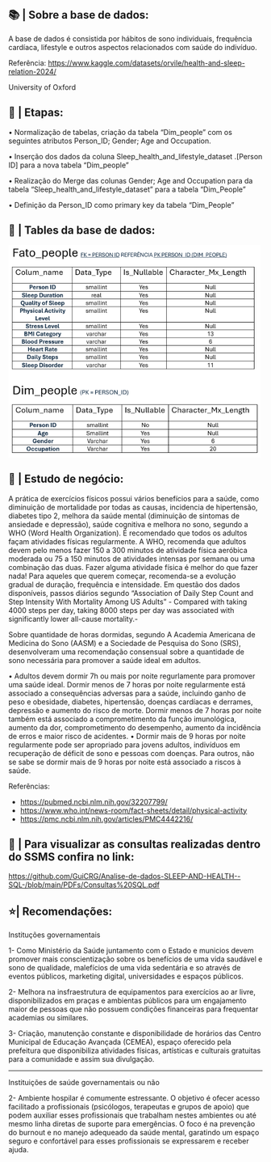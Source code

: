 ## 📚 | Sobre a base de dados:
A base de dados é consistida por hábitos de sono individuais, frequência cardíaca, lifestyle e outros aspectos relacionados com saúde do indivíduo.

Referência: 
https://www.kaggle.com/datasets/orvile/health-and-sleep-relation-2024/



University of Oxford

## 🔧 | Etapas:
•	Normalização de tabelas, criação da tabela “Dim_people” com os seguintes atributos Person_ID; Gender; Age and Occupation.

•	Inserção dos dados da coluna Sleep_health_and_lifestyle_dataset .[Person ID] para a nova tabela “Dim_people”


•	Realização do Merge das colunas Gender; Age and Occupation para da tabela “Sleep_health_and_lifestyle_dataset”    para a tabela “Dim_People”

•	Definição da Person_ID como primary key da tabela “Dim_People”




## 🔧 | Tables da base de dados:
  <img src="https://github.com/GuiCRG/Analise-de-dados-SLEEP-AND-HEALTH--SQL-/blob/main/Images/Foto%201%20.png" align="center" alt="Python" width="500px">
  <img src="https://github.com/GuiCRG/Analise-de-dados-SLEEP-AND-HEALTH--SQL-/blob/main/Images/foto%202.png" align="center" alt="Python" width="500px">




## 🍵 | Estudo de negócio: 
A prática de exercícios físicos possui vários benefícios para a saúde, como diminuição de mortalidade por todas as causas, incidencia de hipertensão, diabetes tipo 2, melhora da saúde mental (diminuição de sintomas de ansiedade e depressão), 
saúde cognitiva e melhora no sono, segundo a WHO (Word Health Organization).
É recomendado que todos os adultos façam atividades físicas regularmente.
A WHO, recomenda que adultos devem pelo menos fazer 150 a 300 minutos de atividade física aeróbica moderada ou 75 a 150 minutos de atividades intensas por semana ou uma combinação das duas.
Fazer alguma atividade física é melhor do que fazer nada!
Para aqueles que querem começar, recomenda-se a evolução gradual de duração, frequência e intensidade.
Em questão dos dados disponíveis, passos diários segundo “Association of Daily Step Count and Step Intensity With Mortality Among US Adults”  - Compared with taking 4000 steps per day, taking 8000 steps per day was associated with 
significantly lower all-cause mortality.- 

Sobre quantidade de horas dormidas, segundo  A Academia Americana de Medicina do Sono (AASM) e a Sociedade de Pesquisa do Sono (SRS), desenvolveram uma recomendação consensual sobre a quantidade de sono necessária para promover a saúde ideal em adultos. 

•	Adultos devem dormir 7h ou mais por noite regurlamente para promover uma saúde ideal. Dormir menos de 7 horas por noite regularmente está associado a consequências adversas para a saúde, incluindo ganho de peso e obesidade, diabetes, hipertensão, doenças 
cardíacas e derrames, depressão e aumento do risco de morte. Dormir menos de 7 horas por noite também está associado a comprometimento da função imunológica, aumento da dor, comprometimento do desempenho, aumento da incidência de erros e maior risco de acidentes.
•	Dormir mais de 9 horas por noite regularmente pode ser apropriado para jovens adultos, indivíduos em recuperação de déficit de sono e pessoas com doenças. Para outros, não se sabe se dormir mais de 9 horas por noite está associado a riscos à saúde.


Referências:
* https://pubmed.ncbi.nlm.nih.gov/32207799/
* https://www.who.int/news-room/fact-sheets/detail/physical-activity
* https://pmc.ncbi.nlm.nih.gov/articles/PMC4442216/ 

## 📃 | Para visualizar as consultas realizadas dentro do SSMS confira no link:

<https://github.com/GuiCRG/Analise-de-dados-SLEEP-AND-HEALTH--SQL-/blob/main/PDFs/Consultas%20SQL.pdf>


##  ⭐| Recomendações: 
Instituções governamentais

1-	Como Ministério da Saúde juntamento com o Estado e municios devem promover mais conscientização sobre os benefícios de uma vida saudável e sono de qualidade, malefícios de uma vida sedentária e so através de eventos públicos, 
marketing digital, universidades e espaços públicos.

2-	Melhora na insfraestrutura de equipamentos para exercícios ao ar livre, disponibilizados em praças e ambientas públicos para um engajamento maior de pessoas que não possuem condições financeiras para frequentar academias ou similares.

3-	Criação, manutenção constante e disponibilidade de horários das  Centro Municipal de Educação Avançada (CEMEA), espaço oferecido pela prefeitura que disponibiliza atividades físicas, artísticas e culturais gratuitas para a comunidade 
e assim sua divulgação.

--- 
Instituições de saúde governamentais ou não

2-	Ambiente hospilar é comumente estressante. O objetivo é ofecer acesso facilitado a profissionais (psicólogos, terapeutas e grupos de apoio) que podem auxiliar esses profissionais que trabalham nestes ambientes ou até mesmo linha diretas 
de suporte para emergências. O foco é na prevenção do burnout e no manejo adequeado da saúde mental, garatindo um espaço seguro e confortável para esses profissionais se expressarem e receber ajuda.









